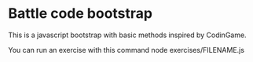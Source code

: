 # Battle code bootstrap

This is a javascript bootstrap with basic methods inspired by CodinGame.

You can run an exercise with this command
    node exercises/FILENAME.js
